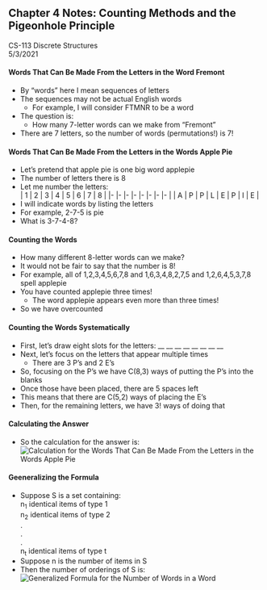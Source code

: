 ## Chapter 4 Notes: Counting Methods and the Pigeonhole Principle
CS-113 Discrete Structures  
5/3/2021  

#### Words That Can Be Made From the Letters in the Word Fremont
- By “words” here I mean sequences of letters
- The sequences may not be actual English words
  - For example, I will consider FTMNR to be a word
- The question is:  
  - How many 7-letter words can we make from “Fremont”
- There are 7 letters, so the number of words (permutations!) is 7!

#### Words That Can Be Made From the Letters in the Words Apple Pie
- Let’s pretend that apple pie is one big word applepie
- The number of letters there is 8
- Let me number the letters:  
  | 1 	| 2 	| 3 	| 4 	| 5 	| 6 	| 7 	| 8 	|
  |-	|-	|-	|-	|-	|-	|-	|-	|
  | A 	| P 	| P 	| L 	| E 	| P 	| I 	| E 	|  
- I will indicate words by listing the letters
- For example, 2-7-5 is pie
- What is 3-7-4-8?

#### Counting the Words
- How many different 8-letter words can we make?
- It would not be fair to say that the number is 8!
- For example, all of 1,2,3,4,5,6,7,8 and 1,6,3,4,8,2,7,5 and 1,2,6,4,5,3,7,8 spell applepie
- You have counted applepie three times!
  - The word applepie appears even more than three times!
- So we have overcounted

#### Counting the Words Systematically
- First, let’s draw eight slots for the letters:  __  __  __  __  __  __  __  __
- Next, let’s focus on the letters that appear multiple times
  - There are 3 P’s and 2 E’s
- So, focusing on the P’s we have C(8,3) ways of putting the P’s into the blanks
- Once those have been placed, there are 5 spaces left
- This means that there are C(5,2) ways of placing the E’s
- Then, for the remaining letters, we have 3! ways of doing that

#### Calculating the Answer
- So the calculation for the answer is:  
![Calculation for the Words That Can Be Made From the Letters in the Words Apple Pie](https://user-images.githubusercontent.com/47701395/117908252-004b4d80-b28d-11eb-8e2a-89a9f140c89d.png)

#### Geeneralizing the Formula
- Suppose S is a set containing:  
  n<sub>1</sub> identical items of type 1  
  n<sub>2</sub> identical items of type 2  
  .  
  .  
  .  
  n<sub>t</sub> identical items of type t  
- Suppose n is the number of items in S  
- Then the number of orderings of S is:  
![Generalized Formula for the Number of Words in a Word](https://user-images.githubusercontent.com/47701395/118075413-cfd6e280-b364-11eb-8a85-0c0d8d81abb4.png)
